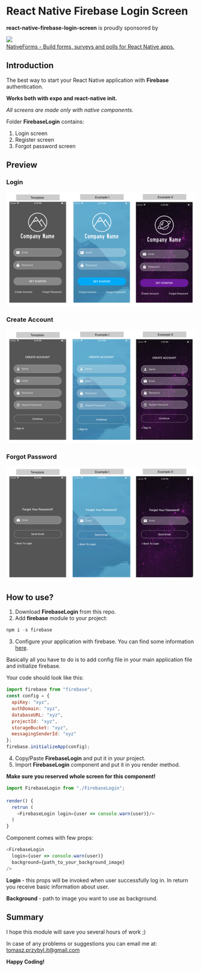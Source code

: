 ﻿
# React Native Firebase Login Screen


**react-native-firebase-login-screen** is proudly sponsored by

<a href="https://nativeforms.com" rel="nofollow" target="_blank">
  <img src="https://raw.githubusercontent.com/venits/native-forms/master/assets/sponsor.png" width="350"><br />
  NativeForms - Build forms, surveys and polls for React Native apps.
</a>


## Introduction
The best way to start your React Native application with **Firebase** authentication.

**Works both with expo and react-native init.**

*All screens are made only with native components.*

Folder **FirebaseLogin** contains:
1. Login screen
2. Register screen
3. Forgot password screen




## Preview

### Login 
![Preview](https://raw.githubusercontent.com/venits/react-native-router-flux/master/login.jpg)
### Create Account
![Preview](https://raw.githubusercontent.com/venits/react-native-router-flux/master/register.jpg)
### Forgot Password
![Preview](https://raw.githubusercontent.com/venits/react-native-router-flux/master/forgot.jpg)

## How to use?
1. Download **FirebaseLogin** from this repo. 
2. Add **firebase** module to your project:
```js
npm i -s firebase
```
3.  Configure your application with firebase. You can find some information [here](https://firebase.google.com/docs/web/setup).

Basically all you have to do is to add config file in your main application file and initialize firebase.

Your code should look like this:
```js
import firebase from "firebase";    
const config = {  
  apiKey: "xyz",  
  authDomain: "xyz",  
  databaseURL: "xyz",  
  projectId: "xyz",  
  storageBucket: "xyz",  
  messagingSenderId: "xyz"  
};  
firebase.initializeApp(config);
```
4. Copy/Paste **FirebaseLogin** and put it in your project.
5. Import **FirebaseLogin** component and put it in you render method. 

**Make sure you reserved whole screen for this component!**
```js
import FirebaseLogin from "./FirebaseLogin";

render() {
  retrun (
    <FirebaseLogin login={user => console.warn(user)}/>
  )
}
```

Component comes with few props:
```js
<FirebaseLogin  
  login={user => console.warn(user)}  
  background={path_to_your_background_image}  
/>
```
**Login** - this props will be invoked when user successfully log in. In return you receive basic information about user.

**Background** - path to image you want to use as background.
## Summary 

I hope this module will save you several hours of work ;)

In case of any problems or suggestions you can email me at:
tomasz.przybyl.it@gmail.com

**Happy Coding!**
